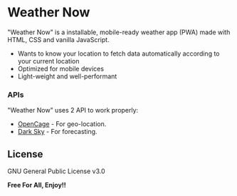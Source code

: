 # Weather Now

"Weather Now" is a installable, mobile-ready weather app (PWA) made with HTML, CSS and vanilla JavaScript.

  - Wants to know your location to fetch data automatically according to your current location
  - Optimized for mobile devices
  - Light-weight and well-performant


### APIs

"Weather Now" uses 2 API to work properly:

* [OpenCage](https://api.opencagedata.com) - For geo-location.
* [Dark Sky](https://api.darksky.net) - For forecasting.

License
----

GNU General Public License v3.0


**Free For All, Enjoy!!**


